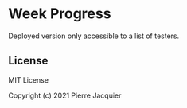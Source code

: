 # Week Progress

Deployed version only accessible to a list of testers.

## License

MIT License

Copyright (c) 2021 Pierre Jacquier